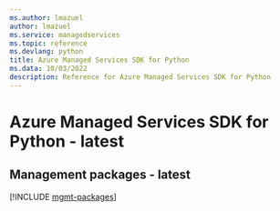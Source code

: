 ```yaml
---
ms.author: lmazuel
author: lmazuel
ms.service: managedservices
ms.topic: reference
ms.devlang: python
title: Azure Managed Services SDK for Python
ms.data: 10/03/2022
description: Reference for Azure Managed Services SDK for Python
---
```

# Azure Managed Services SDK for Python - latest

## Management packages - latest
[!INCLUDE [mgmt-packages](managed-services-mgmt-index.md)]